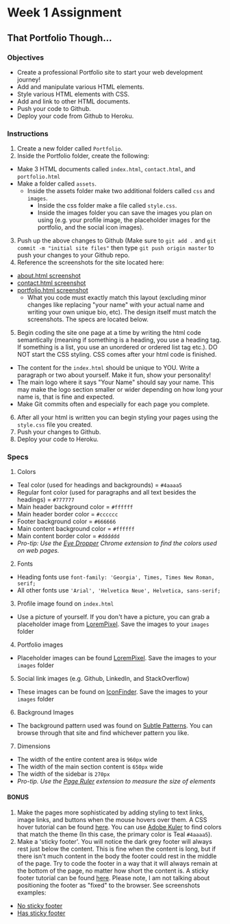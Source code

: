 # Week 1 Assignment

## That Portfolio Though...

### Objectives
* Create a professional Portfolio site to start your web development journey!
* Add and manipulate various HTML elements.
* Style various HTML elements with CSS.
* Add and link to other HTML documents.
* Push your code to Github.
* Deploy your code from Github to Heroku.

### Instructions
1. Create a new folder called `Portfolio`.
2. Inside the Portfolio folder, create the following: 
  + Make 3 HTML documents called `index.html`, `contact.html`, and `portfolio.html`
  + Make a folder called `assets`.
    + Inside the assets folder make two additional folders called `css` and `images`.
      + Inside the css folder make a file called `style.css`.
      + Inside the images folder you can save the images you plan on using (e.g. your profile image, the placeholder images for the portfolio, and the social icon images).
3. Push up the above changes to Github (Make sure to `git add .` and `git commit -m "initial site files"` then type `git push origin master` to push your changes to your Github repo.
4. Reference the screenshots for the site located here:
  + [about.html screenshot](assets/screenshot-index.jpg)
  + [contact.html screenshot](assets/screenshot-contact.jpg)
  + [portfolio.html screenshot](assets/screenshot-portfolio.jpg)
    + What you code must exactly match this layout (excluding minor changes like replacing "your name" with your actual name and writing your own unique bio, etc). The design itself must match the screenshots. The specs are located below.
5. Begin coding the site one page at a time by writing the html code semantically (meaning if something is a heading, you use a heading tag. If something is a list, you use an unordered or ordered list tag etc.). DO NOT start the CSS styling. CSS comes after your html code is finished. 
  + The content for the `index.html` should be unique to YOU. Write a paragraph or two about yourself. Make it fun, show your personality!
  + The main logo where it says "Your Name" should say your name. This may make the logo section smaller or wider depending on how long your name is, that is fine and expected.
  + Make Git commits often and especially for each page you complete.
6. After all your html is written you can begin styling your pages using the `style.css` file you created.
7. Push your changes to Github.
8. Deploy your code to Heroku.

### Specs
1. Colors
  + Teal color (used for headings and backgrounds) = `#4aaaa5`
  + Regular font color (used for paragraphs and all text besides the headings) = `#777777`
  + Main header background color = `#ffffff`
  + Main header border color = `#cccccc`
  + Footer background color = `#666666`
  + Main content background color = `#ffffff`
  + Main content border color = `#dddddd`
  + *Pro-tip: Use the [Eye Dropper](https://chrome.google.com/webstore/detail/eye-dropper/hmdcmlfkchdmnmnmheododdhjedfccka) Chrome extension to find the colors used on web pages.*
2. Fonts
  + Heading fonts use `font-family: 'Georgia', Times, Times New Roman, serif;`
  + All other fonts use `'Arial', 'Helvetica Neue', Helvetica, sans-serif;`
3. Profile image found on `index.html`
  + Use a picture of yourself. If you don't have a picture, you can grab a placeholder image from [LoremPixel](http://lorempixel.com/). Save the images to your `images` folder
4. Portfolio images
  + Placeholder images can be found [LoremPixel](http://lorempixel.com/). Save the images to your `images` folder
5. Social link images (e.g. Github, LinkedIn, and StackOverflow)
  + These images can be found on [IconFinder](https://www.iconfinder.com/). Save the images to your `images` folder
6. Background Images
  + The background pattern used was found on [Subtle Patterns](http://subtlepatterns.com/). You can browse through that site and find whichever pattern you like.
7. Dimensions
  + The width of the entire content area is `960px` wide
  + The width of the main section content is `650px` wide
  + The width of the sidebar is `270px`
  + *Pro-tip. Use the [Page Ruler](https://chrome.google.com/webstore/detail/page-ruler/jlpkojjdgbllmedoapgfodplfhcbnbpn/related?hl=en) extension to measure the size of elements*


#### BONUS
1. Make the pages more sophisticated by adding styling to text links, image links, and buttons when the mouse hovers over them. A CSS hover tutorial can be found [here](http://www.codeitpretty.com/2013/06/how-to-use-css-hover-effects.html). You can use [Adobe Kuler](https://color.adobe.com/create/color-wheel/) to find colors that match the theme (In this case, the primary color is Teal `#4aaaa5`).
2. Make a 'sticky footer'. You will notice the dark grey footer will always rest just below the content. This is fine when the content is long, but if there isn't much content in the body the footer could rest in the middle of the page. Try to code the footer in a way that it will always remain at the bottom of the page, no matter how short the content is. A sticky footer tutorial can be found [here](http://ryanfait.com/html5-sticky-footer/). Please note, I am not talking about positioning the footer as "fixed" to the browser. See screenshots examples:
  + [No sticky footer](bonus/assets/screenshot-no-sticky-footer.jpg)
  + [Has sticky footer](bonus/assets/screenshot-has-sticky-footer.jpg)
